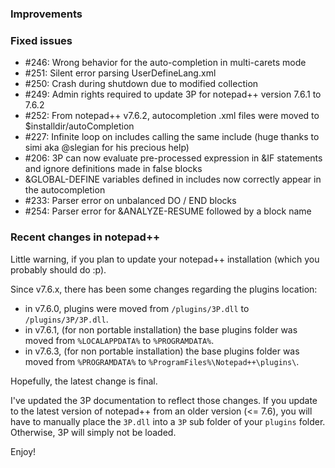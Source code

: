 ### Improvements ###

### Fixed issues ###

- \#246: Wrong behavior for the auto-completion in multi-carets mode 
- \#251: Silent error parsing UserDefineLang.xml
- \#250: Crash during shutdown due to modified collection
- \#249: Admin rights required to update 3P for notepad++ version 7.6.1 to 7.6.2
- \#252: From notepad++ v7.6.2, autocompletion .xml files were moved to $installdir/autoCompletion
- \#227: Infinite loop on includes calling the same include (huge thanks to simi aka @slegian for his precious help)
- \#206: 3P can now evaluate pre-processed expression in &IF statements and ignore definitions made in false blocks
- &GLOBAL-DEFINE variables defined in includes now correctly appear in the autocompletion
- \#233: Parser error on unbalanced DO / END blocks
- \#254: Parser error for &ANALYZE-RESUME followed by a block name

### Recent changes in notepad++ ###

Little warning, if you plan to update your notepad++ installation (which you probably should do :p).

Since v7.6.x, there has been some changes regarding the plugins location:

- in v7.6.0, plugins were moved from `/plugins/3P.dll` to `/plugins/3P/3P.dll`.
- in v7.6.1, (for non portable installation) the base plugins folder was moved from `%LOCALAPPDATA%` to `%PROGRAMDATA%`.
- in v7.6.3, (for non portable installation) the base plugins folder was moved from `%PROGRAMDATA%` to `%ProgramFiles%\Notepad++\plugins\`.

Hopefully, the latest change is final.

I've updated the 3P documentation to reflect those changes. If you update to the latest version of notepad++ from an older version (<= 7.6), you will have to manually place the `3P.dll` into a `3P` sub folder of your `plugins` folder. Otherwise, 3P will simply not be loaded.

Enjoy!